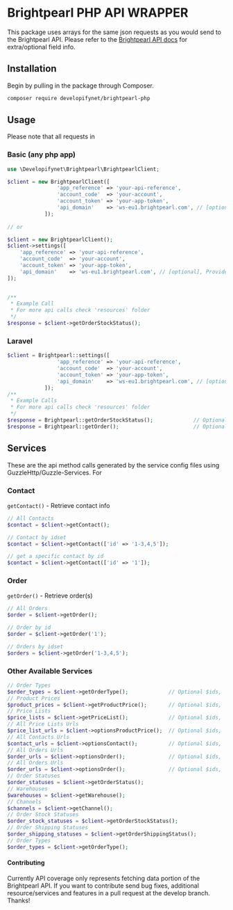 Brightpearl PHP API WRAPPER
==============================================

This package uses arrays for the same json requests as you would send to the Brightpearl API. Please refer to the [Brightpearl API docs](http://api-docs.brightpearl.com/) for extra/optional field info.

## Installation

Begin by pulling in the package through Composer.

```bash
composer require developifynet/brightpearl-php
```

## Usage

Please note that all requests in 

### Basic (any php app)

```php
use \Developifynet\Brightpearl\BrightpearlClient;

$client = new BrightpearlClient([
                'app_reference' => 'your-api-reference',
                'account_code'  => 'your-account',
                'account_token' => 'your-app-token',
                'api_domain'    => 'ws-eu1.brightpearl.com', // [optional], Provide URL or remove this line
            ]);
            
// or

$client = new BrightpearlClient();
$client->settings([
    'app_reference' => 'your-api-reference',
    'account_code'  => 'your-account',
    'account_token' => 'your-app-token',
    'api_domain'    => 'ws-eu1.brightpearl.com', // [optional], Provide URL or remove this line
]);

            
/**
 * Example Call
 * For more api calls check 'resources' folder
 */
$response = $client->getOrderStockStatus();
```

### Laravel

```php
$client = Brightpearl::settings([
                'app_reference' => 'your-api-reference',
                'account_code'  => 'your-account',
                'account_token' => 'your-app-token',
                'api_domain'    => 'ws-eu1.brightpearl.com', // [optional], Provide URL or remove this line
            ]);
/**
 * Example Calls
 * For more api calls check 'resources' folder
 */
$response = Brightpearl::getOrderStockStatus();             // Optional $ids,  e.g. '1' or '1-3,4,5'
$response = Brightpearl::getOrder();                        // Optional $ids,  e.g. '1' or '1-3,4,5'
```

Services
--------
These are the api method calls generated by the service config files using GuzzleHttp/Guzzle-Services. For

### Contact

`getContact()` - Retrieve contact info

```php
// All Contacts
$contact = $client->getContact();

// Contact by idset
$contact = $client->getContact(['id' => '1-3,4,5']);

// get a specific contact by id
$contact = $client->getContact(['id' => '1']);
```

### Order

`getOrder()` - Retrieve order(s)

```php
// All Orders
$order = $client->getOrder();

// Order by id
$order = $client->getOrder('1');

// Orders by idset
$orders = $client->getOrder('1-3,4,5');
```

### Other Available Services

```php
// Order Types
$order_types = $client->getOrderType();             // Optional $ids,  e.g. '1' or '1-3,4,5'
// Product Prices
$product_prices = $client->getProductPrice();       // Optional $ids,  e.g. '1' or '1-3,4,5'
// Price Lists
$price_lists = $client->getPriceList();             // Optional $ids,  e.g. '1' or '1-3,4,5'
// All Price Lists Urls
$price_list_urls = $client->optionsProductPrice();  // Optional $ids,  e.g. '1' or '1-3,4,5'
// All Contacts Urls
$contact_urls = $client->optionsContact();          // Optional $ids,  e.g. '1' or '1-3,4,5'
// All Orders Urls
$order_urls = $client->optionsOrder();              // Optional $ids,  e.g. '1' or '1-3,4,5'
// All Orders Urls
$order_urls = $client->optionsOrder();              // Optional $ids,  e.g. '1' or '1-3,4,5'
// Order Statuses
$order_statuses = $client->getOrderStatus();
// Warehouses
$warehouses = $client->getWarehouse();
// Channels
$channels = $client->getChannel();
// Order Stock Statuses
$order_stock_statuses = $client->getOrderStockStatus();
// Order Shipping Statuses
$order_shipping_statuses = $client->getOrderShippingStatus();
// Order Types
$order_types = $client->getOrderType();
```

#### Contributing

Currently API coverage only represents fetching data portion of the Brightpearl API. If you want to contribute send bug fixes, additional resource/services and features in a pull request at the develop branch. Thanks!
